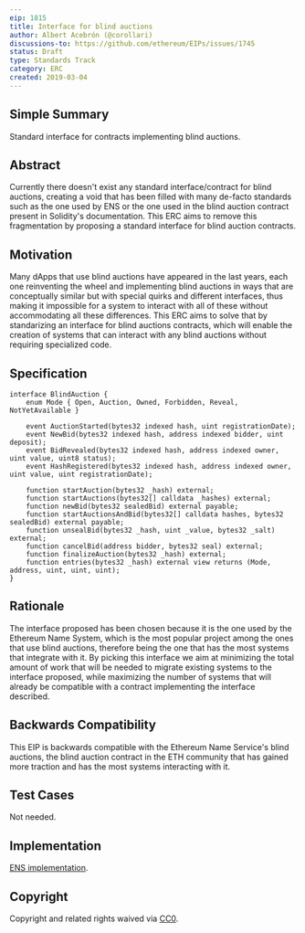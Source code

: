 ```yaml
---
eip: 1815
title: Interface for blind auctions
author: Albert Acebrón (@corollari)
discussions-to: https://github.com/ethereum/EIPs/issues/1745
status: Draft
type: Standards Track
category: ERC
created: 2019-03-04
---
```


<!--You can leave these HTML comments in your merged EIP and delete the visible duplicate text guides, they will not appear and may be helpful to refer to if you edit it again. This is the suggested template for new EIPs. Note that an EIP number will be assigned by an editor. When opening a pull request to submit your EIP, please use an abbreviated title in the filename, `eip-draft_title_abbrev.md`. The title should be 44 characters or less.-->

## Simple Summary
<!--"If you can't explain it simply, you don't understand it well enough." Provide a simplified and layman-accessible explanation of the EIP.-->
Standard interface for contracts implementing blind auctions.

## Abstract
<!--A short (~200 word) description of the technical issue being addressed.-->
Currently there doesn't exist any standard interface/contract for blind auctions, creating a void that has been filled with many de-facto standards such as the one used by ENS or the one used in the blind auction contract present in Solidity's documentation. This ERC aims to remove this fragmentation by proposing a standard interface for blind auction contracts.

## Motivation
<!--The motivation is critical for EIPs that want to change the Ethereum protocol. It should clearly explain why the existing protocol specification is inadequate to address the problem that the EIP solves. EIP submissions without sufficient motivation may be rejected outright.-->
Many dApps that use blind auctions have appeared in the last years, each one reinventing the wheel and implementing blind auctions in ways that are conceptually similar but with special quirks and different interfaces, thus making it impossible for a system to interact with all of these without accommodating all these differences. This ERC aims to solve that by standarizing an interface for blind auctions contracts, which will enable the creation of systems that can interact with any blind auctions without requiring specialized code.

## Specification
<!--The technical specification should describe the syntax and semantics of any new feature. The specification should be detailed enough to allow competing, interoperable implementations for any of the current Ethereum platforms (go-ethereum, parity, cpp-ethereum, ethereumj, ethereumjs, and [others](https://github.com/ethereum/wiki/wiki/Clients)).-->
```
interface BlindAuction {
    enum Mode { Open, Auction, Owned, Forbidden, Reveal, NotYetAvailable }

    event AuctionStarted(bytes32 indexed hash, uint registrationDate);
    event NewBid(bytes32 indexed hash, address indexed bidder, uint deposit);
    event BidRevealed(bytes32 indexed hash, address indexed owner, uint value, uint8 status);
    event HashRegistered(bytes32 indexed hash, address indexed owner, uint value, uint registrationDate);

    function startAuction(bytes32 _hash) external;
    function startAuctions(bytes32[] calldata _hashes) external;
    function newBid(bytes32 sealedBid) external payable;
    function startAuctionsAndBid(bytes32[] calldata hashes, bytes32 sealedBid) external payable;
    function unsealBid(bytes32 _hash, uint _value, bytes32 _salt) external;
    function cancelBid(address bidder, bytes32 seal) external;
    function finalizeAuction(bytes32 _hash) external;
    function entries(bytes32 _hash) external view returns (Mode, address, uint, uint, uint);
}
```

## Rationale
<!--The rationale fleshes out the specification by describing what motivated the design and why particular design decisions were made. It should describe alternate designs that were considered and related work, e.g. how the feature is supported in other languages. The rationale may also provide evidence of consensus within the community, and should discuss important objections or concerns raised during discussion.-->
The interface proposed has been chosen because it is the one used by the Ethereum Name System, which is the most popular project among the ones that use blind auctions, therefore being the one that has the most systems that integrate with it. By picking this interface we aim at minimizing the total amount of work that will be needed to migrate existing systems to the interface proposed, while maximizing the number of systems that will already be compatible with a contract implementing the interface described.

## Backwards Compatibility
<!--All EIPs that introduce backwards incompatibilities must include a section describing these incompatibilities and their severity. The EIP must explain how the author proposes to deal with these incompatibilities. EIP submissions without a sufficient backwards compatibility treatise may be rejected outright.-->
This EIP is backwards compatible with the Ethereum Name Service's blind auctions, the blind auction contract in the ETH community that has gained more traction and has the most systems interacting with it.

## Test Cases
<!--Test cases for an implementation are mandatory for EIPs that are affecting consensus changes. Other EIPs can choose to include links to test cases if applicable.-->
Not needed.

## Implementation
<!--The implementations must be completed before any EIP is given status "Final", but it need not be completed before the EIP is accepted. While there is merit to the approach of reaching consensus on the specification and rationale before writing code, the principle of "rough consensus and running code" is still useful when it comes to resolving many discussions of API details.-->
[ENS implementation](https://github.com/ensdomains/ens/blob/94f4861a7783d8986e81b976e823caa81a16f285/contracts/HashRegistrar.sol).

## Copyright
Copyright and related rights waived via [CC0](https://creativecommons.org/publicdomain/zero/1.0/).
